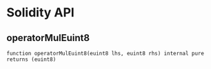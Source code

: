 # Solidity API

## operatorMulEuint8

```solidity
function operatorMulEuint8(euint8 lhs, euint8 rhs) internal pure returns (euint8)
```

